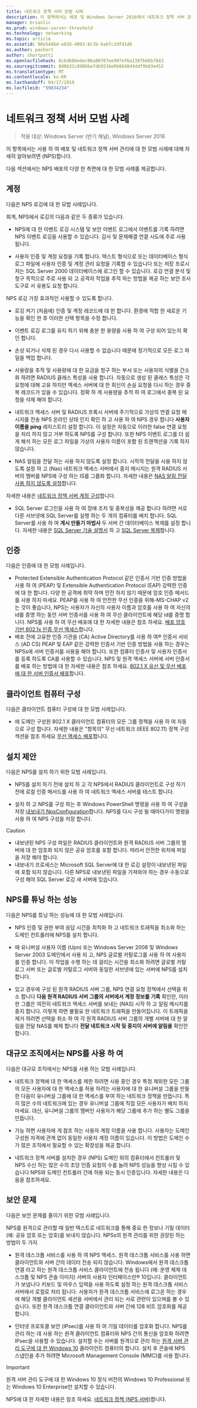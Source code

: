 ```yaml
---
title: 네트워크 정책 서버 모범 사례
description: 이 항목에서는 배포 및 Windows Server 2016에서 네트워크 정책 서버 관리에 대 한 모범 사례를 제공 합니다.
manager: brianlic
ms.prod: windows-server-threshold
ms.technology: networking
ms.topic: article
ms.assetid: 90e544bd-e826-4093-8c3b-6a6fc2dfd1d6
ms.author: pashort
author: shortpatti
ms.openlocfilehash: 6cbd606edec06a80767ee997ef6a1397b66b7843
ms.sourcegitcommit: 0d0b32c8986ba7db9536e0b8648d4ddf9b03e452
ms.translationtype: MT
ms.contentlocale: ko-KR
ms.lasthandoff: 04/17/2019
ms.locfileid: "59834234"
---
```

# <a name="network-policy-server-best-practices"></a>네트워크 정책 서버 모범 사례

>적용 대상: Windows Server (반기 채널), Windows Server 2016

이 항목에서는 사용 하 여 배포 및 네트워크 정책 서버 관리에 대 한 모범 사례에 대해 자세히 알아보려면 \(NPS\)합니다.

다음 섹션에서는 NPS 배포의 다양 한 측면에 대 한 모범 사례를 제공합니다.

## <a name="accounting"></a>계정

다음은 NPS 로깅에 대 한 모범 사례입니다.

회계, NPS에서 로깅의 다음과 같은 두 종류가 있습니다.

- NPS에 대 한 이벤트 로깅 시스템 및 보안 이벤트 로그에서 이벤트를 기록 하려면 NPS 이벤트 로깅을 사용할 수 있습니다. 감사 및 문제해결 연결 시도에 주로 사용 됩니다.

- 사용자 인증 및 계정 요청을 기록 합니다. 텍스트 형식으로 또는 데이터베이스 형식 로그 파일에 사용자 인증 및 계정 관리 요청을 기록할 수 있습니다 또는 저장 프로시저는 SQL Server 2000 데이터베이스에 로그인 할 수 있습니다. 로깅 연결 분석 및 청구 목적으로 주로 사용 되 고 공격자 작업을 추적 하는 방법을 제공 하는 보안 조사 도구로 서 유용도 요청 합니다.

NPS 로깅 가장 효과적인 사용할 수 있도록 합니다.

- 로깅 켜기 \(처음에\) 인증 및 계정 레코드에 대 한 합니다. 환경에 적합 한 새로운 기능을 확인 한 후 이러한 선택 항목을 수정 합니다.

- 이벤트 로깅 로그를 유지 하기 위해 충분 한 용량을 사용 하 여 구성 되어 있는지 확인 합니다.

- 손상 되거나 삭제 된 경우 다시 사용할 수 없습니다 때문에 정기적으로 모든 로그 파일을 백업 합니다.

- 사용량을 추적 및 사용량에 대 한 요금을 청구 하는 부서 또는 사용자의 식별을 간소화 하려면 RADIUS 클래스 특성을 사용 합니다. 자동으로 생성 된 클래스 특성은 각 요청에 대해 고유 하지만 액세스 서버에 대 한 회신이 손실 요청을 다시 하는 경우 중복 레코드가 있을 수 있습니다. 정확 하 게 사용량을 추적 하 여 로그에서 중복 된 요청을 삭제 해야 합니다.

- 네트워크 액세스 서버 및 RADIUS 프록시 서버에 주기적으로 가상의 연결 요청 메시지를 전송 NPS 온라인 상태 인지 확인 하 고 사용 하 여 NPS 경우 합니다 **사용자 이름을 ping** 레지스트리 설정 합니다. 이 설정은 자동으로 이러한 false 연결 요청을 처리 하지 않고 거부 하도록 NPS를 구성 합니다. 또한 NPS 이벤트 로그를 더 쉽게 해석 하는 모든 로그 파일을 가상의 사용자 이름이 포함 된 트랜잭션을 기록 하지 않습니다.

- NAS 알림을 전달 하는 사용 하지 않도록 설정 합니다. 시작의 전달을 사용 하지 않도록 설정 하 고 (Nas) 네트워크 액세스 서버에서 중지 메시지는 원격 RADIUS 서버의 멤버를 NPS에 구성 하는 IS를 그룹화 합니다. 자세한 내용은 [NAS 알림 전달 사용 하지 않도록 설정](nps-disable-nas-notifications.md)합니다.

자세한 내용은 [네트워크 정책 서버 계정 구성](nps-accounting-configure.md)합니다.

- SQL Server 로그인을 사용 하 여 장애 조치 및 중복성을 제공 합니다 하려면 서로 다른 서브넷에 SQL Server를 실행 하는 두 개의 컴퓨터를 배치 합니다. SQL Server를 사용 하 여 **게시 만들기 마법사** 두 서버 간 데이터베이스 복제를 설정 합니다. 자세한 내용은 [SQL Server 기술 설명서](https://msdn.microsoft.com/library/ms130214.aspx) 하 고 [SQL Server 복제](https://msdn.microsoft.com/library/ms151198.aspx)합니다.

## <a name="authentication"></a>인증

다음은 인증에 대 한 모범 사례입니다.

- Protected Extensible Authentication Protocol 같은 인증서 기반 인증 방법을 사용 하 여 \(PEAP\) 및 Extensible Authentication Protocol \(EAP\) 강력한 인증에 대 한 합니다. 다양 한 공격에 취약 하며 안전 하지 않기 때문에 암호 인증 메서드를 사용 하지 마세요. PEAP를 사용 하 여 안전한 무선 인증을 위해\-MS\-CHAP v2는 것이 좋습니다, NPS는 사용자가 자신의 사용자 이름과 암호를 사용 하 여 자신의 id를 증명 하는 동안 서버 인증서를 사용 하 여 무선 클라이언트에 해당 id를 증명 합니다.  NPS를 사용 하 여 무선 배포에 대 한 자세한 내용은 참조 하세요. [배포 암호 기반 802.1x 인증 무선 액세스](https://technet.microsoft.com/windows-server-docs/networking/core-network-guide/cncg/wireless/a-deploy-8021x-wireless-access)합니다.
- 배포 전에 고유한 인증 기관을 \(CA\) Active Directory를 사용 하 여&reg; 인증서 서비스 \(AD CS\) PEAP 및 EAP 같은 강력한 인증서 기반 인증 방법을 사용 하는 경우는 NPSs에 서버 인증서를 사용을 해야 합니다. 또한 컴퓨터 인증서 및 사용자 인증서를 등록 하도록 CA를 사용할 수 있습니다. NPS 및 원격 액세스 서버에 서버 인증서를 배포 하는 방법에 대 한 자세한 내용은 참조 하세요. [802.1 X 유선 및 무선 배포에 대 한 서버 인증서 배포](https://technet.microsoft.com/windows-server-docs/networking/core-network-guide/cncg/server-certs/deploy-server-certificates-for-802.1x-wired-and-wireless-deployments)합니다.

## <a name="client-computer-configuration"></a>클라이언트 컴퓨터 구성

다음은 클라이언트 컴퓨터 구성에 대 한 모범 사례입니다.

- 에 도메인 구성원 802.1 X 클라이언트 컴퓨터의 모든 그룹 정책을 사용 하 여 자동으로 구성 합니다. 자세한 내용은 "항목의" 무선 네트워크 (IEEE 802.11) 정책 구성 섹션을 참조 하세요 [무선 액세스 배포](https://technet.microsoft.com/windows-server-docs/networking/core-network-guide/cncg/wireless/e-wireless-access-deployment#bkmk_policies)합니다.

## <a name="installation-suggestions"></a>설치 제안

다음은 NPS를 설치 하기 위한 모범 사례입니다.

- NPS를 설치 하기 전에 설치 하 고 각 NPS에서 RADIUS 클라이언트로 구성 하기 전에 로컬 인증 메서드를 사용 하 여 네트워크 액세스 서버를 테스트 합니다.

- 설치 하 고 NPS를 구성 하는 후 Windows PowerShell 명령을 사용 하 여 구성을 저장 [내보내기 NpsConfiguration](https://technet.microsoft.com/library/jj872749.aspx)합니다. NPS를 다시 구성 될 때마다가이 명령을 사용 하 여 NPS 구성을 저장 합니다.

>[!CAUTION]
>- 내보낸된 NPS 구성 파일은 RADIUS 클라이언트와 원격 RADIUS 서버 그룹의 멤버에 대 한 암호화 되지 않은 공유 암호를 포함 합니다. 따라서 안전한 위치에 파일을 저장 해야 합니다.
>- 내보내기 프로세스는 Microsoft SQL Server에 대 한 로깅 설정이 내보낸된 파일에 포함 되지 않습니다. 다른 NPS로 내보낸된 파일을 가져와야 하는 경우 수동으로 구성 해야 SQL Server 로깅 새 서버에 있습니다.

## <a name="performance-tuning-nps"></a>NPS를 튜닝 하는 성능

다음은 NPS를 튜닝 하는 성능에 대 한 모범 사례입니다.

- NPS 인증 및 권한 부여 응답 시간을 최적화 하 고 네트워크 트래픽을 최소화 하는 도메인 컨트롤러에 NPS를 설치 합니다.

- 때 유니버설 사용자 이름 \(Upn\) 또는 Windows Server 2008 및 Windows Server 2003 도메인에서 사용 되 고, NPS 글로벌 카탈로그를 사용 하 여 사용자를 인증 합니다. 이 작업을 수행 하는 데 걸리는 시간을 최소화 하려면 글로벌 카탈로그 서버 또는 글로벌 카탈로그 서버와 동일한 서브넷에 있는 서버에 NPS를 설치 합니다.

- 있고 경우에 구성 된 원격 RADIUS 서버 그룹, NPS 연결 요청 정책에서 선택을 취소 합니다 **다음 원격 RADIUS 서버 그룹의 서버에서 계정 정보를 기록** 확인란, 이러한 그룹은 여전히 네트워크 액세스 서버를 보내는 \(NAS\) 시작 하 고 알림 메시지를 중지 합니다. 이렇게 하면 불필요 한 네트워크 트래픽을 만들어집니다. 이 트래픽을 제거 하려면 선택을 취소 하 여 각 원격 RADIUS 서버 그룹의 개별 서버에 대 한 알림을 전달 NAS를 해제 합니다 **전달 네트워크 시작 및 중지이 서버에 알림을** 확인란 합니다.

## <a name="using-nps-in-large-organizations"></a>대규모 조직에서는 NPS를 사용 하 여

다음은 대규모 조직에서는 NPS를 사용 하는 모범 사례입니다.

- 네트워크 정책에 대 한 액세스를 제한 하려면 사용 중인 경우 특정 제외한 모든 그룹의 모든 사용자에 대 한 액세스를 허용 하려는 사용자에 대 한 유니버설 그룹을 만들 한 다음이 유니버설 그룹에 대 한 액세스를 부여 하는 네트워크 정책을 만듭니다. 특히 많은 수의 네트워크에 있는 경우 유니버설 그룹에 직접 모든 사용자가 배치 하지 마세요. 대신, 유니버설 그룹의 멤버인 사용자가 해당 그룹에 추가 하는 별도 그룹을 만듭니다.

- 가능 하면 사용자에 게 참조 하는 사용자 계정 이름을 사용 합니다. 사용자는 도메인 구성원 자격에 관계 없이 동일한 사용자 계정 이름이 있습니다. 이 방법은 도메인 수가 많은 조직에서 필요할 수 있는 확장성을 제공 합니다.

- 네트워크 정책 서버를 설치한 경우 \(NPS\) 도메인 외의 컴퓨터에서 컨트롤러 및 NPS 수신 하는 많은 수의 초당 인증 요청의 수를 늘려 NPS 성능을 향상 시킬 수 있습니다 NPS와 도메인 컨트롤러 간에 허용 되는 동시 인증입니다. 자세한 내용은 다음을 참조하세요. 

## <a name="security-issues"></a>보안 문제

다음은 보안 문제를 줄이기 위한 모범 사례입니다.

NPS를 원격으로 관리할 때 일반 텍스트로 네트워크를 통해 중요 한 정보나 기밀 데이터 (예: 공유 암호 또는 암호)를 보내지 않습니다. NPSs의 원격 관리를 위한 권장된 하는 방법이 두 가지

- 원격 데스크톱 서비스를 사용 하 여 NPS 액세스. 원격 데스크톱 서비스를 사용 하면 클라이언트와 서버 간의 데이터 전송 되지 않습니다. Windows에서 원격 데스크톱 연결 라고 하는 원격 데스크톱 서비스 클라이언트에 전송 됩니다 (예: 운영 체제 데스크톱 및 NPS 콘솔 이미지) 서버의 사용자 인터페이스만&reg; 10입니다. 클라이언트가 보냅니다 키보드 및 마우스 입력을 사용 하도록 설정 하는 원격 데스크톱 서비스 서버에서 로컬로 처리 됩니다. 사용자가 원격 데스크톱 서비스에 로그온 하는 경우에 해당 개별 클라이언트 세션을 서버에서 관리 되는 서로 관련이 있으며를 볼 수 있습니다. 또한 원격 데스크톱 연결 클라이언트와 서버 간에 128 비트 암호화를 제공합니다.

- 인터넷 프로토콜 보안 (IPsec)를 사용 하 여 기밀 데이터를 암호화 합니다. NPS를 관리 하는 데 사용 하는 원격 클라이언트 컴퓨터와 NPS 간의 통신을 암호화 하려면 IPsec을 사용할 수 있습니다. 설치할 수는 서버를 원격으로 관리 하는 [원격 서버 관리 도구에 대 한 Windows 10](https://www.microsoft.com/download/details.aspx?id=45520) 클라이언트 컴퓨터의 합니다. 설치 후 콘솔에 NPS 스냅인을 추가 하려면 Microsoft Management Console (MMC)를 사용 합니다.

>[!IMPORTANT]
>원격 서버 관리 도구에 대 한 Windows 10 정식 버전의 Windows 10 Professional 또는 Windows 10 Enterprise만 설치할 수 있습니다.

NPS에 대 한 자세한 내용은 참조 하세요. [네트워크 정책 (NPS 서버)](nps-top.md)합니다.


